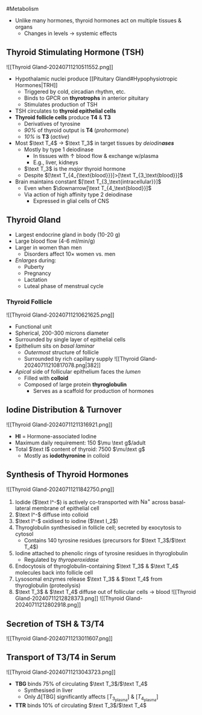 #Metabolism 

- Unlike many hormones, thyroid hormones act on multiple tissues & organs
	- Changes in levels → systemic effects
## Thyroid Stimulating Hormone (TSH)
![[Thyroid Gland-20240711210511552.png]]
- Hypothalamic nuclei produce [[Pituitary Gland#Hypophysiotropic Hormones|TRH]]
	- Triggered by cold, circadian rhythm, etc.
	- Binds to GPCR on **thyrotrophs** in anterior pituitary
	- Stimulates production of TSH
- TSH circulates to **thyroid epithelial cells**
- **Thyroid follicle cells** produce **T4** & **T3**
	- Derivatives of tyrosine
	- *90%* of thyroid output is **T4** (*prohormone*)
	- *10%* is **T3** (*active*)
- Most $\text T_4$ → $\text T_3$ in target tissues by *deiodin**ases***
	- Mostly by type 1 deiodinase
		- In tissues with $\uparrow$ blood flow & exchange w/plasma
		- E.g., liver, kidneys
	- $\text T_3$ is the *major* thyroid hormone
	- Despite $[\text T_{4_{\text{blood}}}]>[\text T_{3_\text{blood}}]$
- Brain maintains constant $[\text T_{3_\text{intracellular}}]$
	- Even when $\downarrow[\text T_{4_\text{blood}}]$
	- Via action of high affinity type 2 deiodinase
		- Expressed in glial cells of CNS
## Thyroid Gland
- Largest endocrine gland in body (10-20 g)
- Large blood flow (4-6 ml/min/g)
- Larger in women than men
	- Disorders affect 10$\times$ women vs. men
- *Enlarges* during:
	- Puberty
	- Pregnancy
	- Lactation
	- Luteal phase of menstrual cycle
### Thyroid Follicle
![[Thyroid Gland-20240711210621625.png]]
- Functional unit
- Spherical, 200-300 microns diameter
- Surrounded by single layer of epithelial cells
- Epithelium sits on *basal laminar*
	- *Outermost* structure of follicle
	- Surrounded by rich capillary supply
![[Thyroid Gland-20240711210817078.png|382]]
- *Apical* side of follicular epithelium faces the *lumen*
	- Filled with **colloid**
	- Composed of large protein **thyroglobulin**
		- Serves as a scaffold for production of hormones
## Iodine Distribution & Turnover
![[Thyroid Gland-20240711211316921.png]]
- **HI** = Hormone-associated Iodine
- Maximum daily requirement: 150 $\mu \text g$/adult
- Total $\text I$ content of thyroid: 7500 $\mu\text g$
	- Mostly as **iodothyronine** in colloid
## Synthesis of Thyroid Hormones
![[Thyroid Gland-20240711211842750.png]]
1. Iodide ($\text I^-$) is actively co-transported with $\text{Na}^+$ across basal-lateral membrane of epithelial cell
2. $\text I^-$ diffuse into colloid
3. $\text I^-$ oxidised to iodine ($\text I_2$)
4. Thyroglobulin synthesised in follicle cell; secreted by exocytosis to cytosol
	- Contains 140 tyrosine residues (precursors for $\text T_3$/$\text T_4$)
5. Iodine attached to phenolic rings of tyrosine residues in thyroglobulin
	- Regulated by *thyroperoxidase*
6. Endocytosis of thyroglobulin-containing $\text T_3$ & $\text T_4$ molecules back into follicle cell
7. Lysosomal enzymes release $\text T_3$ & $\text T_4$ from thyroglobulin (proteolysis)
8. $\text T_3$ & $\text T_4$ diffuse out of follicular cells → blood
![[Thyroid Gland-20240711212828373.png]]
![[Thyroid Gland-20240711212802918.png]]
## Secretion of TSH & T3/T4
![[Thyroid Gland-20240711213011607.png]]
## Transport of T3/T4 in Serum
![[Thyroid Gland-20240711213043723.png]]
- **TBG** binds 75% of circulating $\text T_3$/$\text T_4$
	- Synthesised in liver
	- Only $\Delta[\text{TBG}]$ significantly affects $[T_{3_\text{plasma}}]$ & $[T_{4_\text{plasma}}]$
- **TTR** binds 10% of circulating $\text T_3$/$\text T_4$
